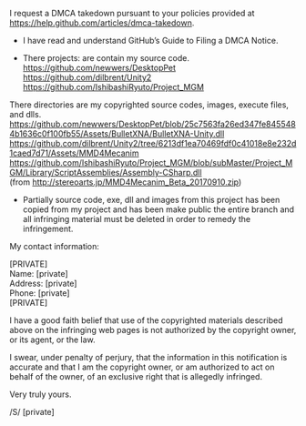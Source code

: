 I request a DMCA takedown pursuant to your policies provided at
https://help.github.com/articles/dmca-takedown.

- I have read and understand GitHub’s Guide to Filing a DMCA Notice.

- There projects: are contain my source code.  
https://github.com/newwers/DesktopPet   
https://github.com/dilbrent/Unity2  
https://github.com/IshibashiRyuto/Project_MGM

There directories are my copyrighted source codes, images, execute
files, and dlls.  
https://github.com/newwers/DesktopPet/blob/25c7563fa26ed347fe8455484b1636c0f100fb55/Assets/BulletXNA/BulletXNA-Unity.dll  
https://github.com/dilbrent/Unity2/tree/6213df1ea70469fdf0c41018e8e232d1caed7d71/Assets/MMD4Mecanim  
https://github.com/IshibashiRyuto/Project_MGM/blob/subMaster/Project_MGM/Library/ScriptAssemblies/Assembly-CSharp.dll  
(from http://stereoarts.jp/MMD4Mecanim_Beta_20170910.zip)

- Partially source code, exe, dll and images from this project has been
copied from my project and has been make public
the entire branch and all infringing material must be deleted in order
to remedy the infringement.

My contact information:

[PRIVATE]  
Name: [private]     
Address: [private]  
Phone: [private]    
[PRIVATE]

I have a good faith belief that use of the copyrighted materials
described above on the infringing web pages is not authorized by the
copyright owner, or its agent, or the law.

I swear, under penalty of perjury, that the information in this
notification is accurate and that I am the copyright owner, or am
authorized to act on behalf of the owner, of an exclusive right that is
allegedly infringed.

Very truly yours.

/S/ [private]

